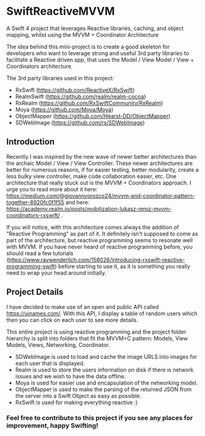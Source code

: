 # SwiftReactiveMVVM
A Swift 4 project that leverages Reactive libraries, caching, and object mapping, whilst using the MVVM + Coordinator Architecture

The idea behind this mini-project is to create a good skeleton for developers who want to leverage strong and useful 3rd party libraries to facilitate a Reactive driven app, that uses the Model / View Model / View + Coordinators architecture.

The 3rd party libraries used in this project:
* RxSwift (https://github.com/ReactiveX/RxSwift)
* RealmSwift (https://github.com/realm/realm-cocoa)
* RxRealm (https://github.com/RxSwiftCommunity/RxRealm)
* Moya (https://github.com/Moya/Moya)
* ObjectMapper (https://github.com/Hearst-DD/ObjectMapper)
* SDWebImage (https://github.com/rs/SDWebImage)

## Introduction
Recently I was inspired by the new wave of newer better architectures than the archaic Model / View / View Controller. These newer architectures are better for numerous reasons, if for easier testing, better modularity, create a less bulky view controller, make code collaboration easier, etc. One architecture that really stuck out is the MVVM + Coordinators approach. I urge you to read more about it here: https://medium.com/@giovannyorozco24/mvvm-and-coordinator-pattern-together-8920fc0f1f55 and here: https://academy.realm.io/posts/mobilization-lukasz-mroz-mvvm-coordinators-rxswift/ .

If you will notice, with this architecture comes always the addition of "Reactive Programming" as part of it. It definitely isn't supposed to come as part of the architecture, but reactive programming seems to resonate well with MVVM. If you have never heard of reactive programming before, you should read a few tutorials (https://www.raywenderlich.com/158026/introducing-rxswift-reactive-programming-swift) before starting to use it, as it is something you really need to wrap your head around initially.

## Project Details
I have decided to make use of an open and public API called https://uinames.com/. With this API, I display a table of random users which then you can click on each user to see more details.

This entire project is using reactive programming and the project folder hierarchy is split into folders that fit the MVVM+C pattern: Models, View Models, Views, Networking, Coordinator.

* SDWebImage is used to load and cache the image URLS into images for each user that is displayed. 
* Realm is used  to store the users information on disk if there is network issues and we wish to have the data offline. 
* Moya is used  for easier use and encapsulation of the networking model.
* ObjectMapper is used  to make the parsing of the returned JSON from the server into a Swift Object as easy as possible.
* RxSwift is used  for making everything reactive :)

### Feel free to contribute to this project if you see any places for improvement, happy Swifting!
